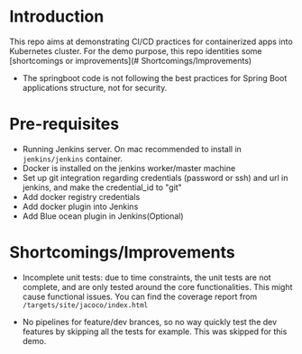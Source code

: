 # Introduction
This repo aims at demonstrating CI/CD practices for containerized apps into Kubernetes cluster.
For the demo purpose, this repo identities some [shortcomings or improvements](# Shortcomings/Improvements) 
- The springboot code is not following the best practices for Spring Boot applications structure, not for security.

# Pre-requisites
- Running Jenkins server. On mac recommended to install in `jenkins/jenkins` container.
- Docker is installed on the jenkins worker/master machine
- Set up git integration regarding credentials (password or ssh) and url in jenkins, and make the credential_id to "git"
- Add docker registry credentials
- Add docker plugin into Jenkins
- Add Blue ocean plugin in Jenkins(Optional)


# Shortcomings/Improvements
- Incomplete unit tests: due to time constraints, the unit tests are not complete, and are only tested around the core functionalities.
This might cause functional issues. You can find the coverage report from `/targets/site/jacoco/index.html`
  
- No pipelines for feature/dev brances, so no way quickly test the dev features by skipping all the tests for example. This was skipped for this demo.